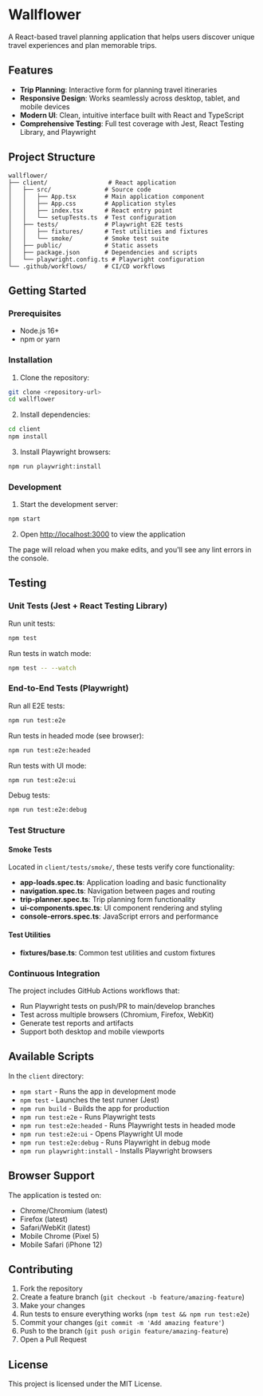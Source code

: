 # Wallflower

A React-based travel planning application that helps users discover unique travel experiences and plan memorable trips.

## Features

- **Trip Planning**: Interactive form for planning travel itineraries
- **Responsive Design**: Works seamlessly across desktop, tablet, and mobile devices
- **Modern UI**: Clean, intuitive interface built with React and TypeScript
- **Comprehensive Testing**: Full test coverage with Jest, React Testing Library, and Playwright

## Project Structure

```
wallflower/
├── client/                 # React application
│   ├── src/               # Source code
│   │   ├── App.tsx        # Main application component
│   │   ├── App.css        # Application styles
│   │   ├── index.tsx      # React entry point
│   │   └── setupTests.ts  # Test configuration
│   ├── tests/             # Playwright E2E tests
│   │   ├── fixtures/      # Test utilities and fixtures
│   │   └── smoke/         # Smoke test suite
│   ├── public/            # Static assets
│   ├── package.json       # Dependencies and scripts
│   └── playwright.config.ts # Playwright configuration
└── .github/workflows/     # CI/CD workflows
```

## Getting Started

### Prerequisites

- Node.js 16+
- npm or yarn

### Installation

1. Clone the repository:
```bash
git clone <repository-url>
cd wallflower
```

2. Install dependencies:
```bash
cd client
npm install
```

3. Install Playwright browsers:
```bash
npm run playwright:install
```

### Development

1. Start the development server:
```bash
npm start
```

2. Open [http://localhost:3000](http://localhost:3000) to view the application

The page will reload when you make edits, and you'll see any lint errors in the console.

## Testing

### Unit Tests (Jest + React Testing Library)

Run unit tests:
```bash
npm test
```

Run tests in watch mode:
```bash
npm test -- --watch
```

### End-to-End Tests (Playwright)

Run all E2E tests:
```bash
npm run test:e2e
```

Run tests in headed mode (see browser):
```bash
npm run test:e2e:headed
```

Run tests with UI mode:
```bash
npm run test:e2e:ui
```

Debug tests:
```bash
npm run test:e2e:debug
```

### Test Structure

#### Smoke Tests
Located in `client/tests/smoke/`, these tests verify core functionality:

- **app-loads.spec.ts**: Application loading and basic functionality
- **navigation.spec.ts**: Navigation between pages and routing
- **trip-planner.spec.ts**: Trip planning form functionality
- **ui-components.spec.ts**: UI component rendering and styling
- **console-errors.spec.ts**: JavaScript errors and performance

#### Test Utilities
- **fixtures/base.ts**: Common test utilities and custom fixtures

### Continuous Integration

The project includes GitHub Actions workflows that:
- Run Playwright tests on push/PR to main/develop branches
- Test across multiple browsers (Chromium, Firefox, WebKit)
- Generate test reports and artifacts
- Support both desktop and mobile viewports

## Available Scripts

In the `client` directory:

- `npm start` - Runs the app in development mode
- `npm test` - Launches the test runner (Jest)
- `npm run build` - Builds the app for production
- `npm run test:e2e` - Runs Playwright tests
- `npm run test:e2e:headed` - Runs Playwright tests in headed mode
- `npm run test:e2e:ui` - Opens Playwright UI mode
- `npm run test:e2e:debug` - Runs Playwright in debug mode
- `npm run playwright:install` - Installs Playwright browsers

## Browser Support

The application is tested on:
- Chrome/Chromium (latest)
- Firefox (latest)
- Safari/WebKit (latest)
- Mobile Chrome (Pixel 5)
- Mobile Safari (iPhone 12)

## Contributing

1. Fork the repository
2. Create a feature branch (`git checkout -b feature/amazing-feature`)
3. Make your changes
4. Run tests to ensure everything works (`npm test && npm run test:e2e`)
5. Commit your changes (`git commit -m 'Add amazing feature'`)
6. Push to the branch (`git push origin feature/amazing-feature`)
7. Open a Pull Request

## License

This project is licensed under the MIT License.